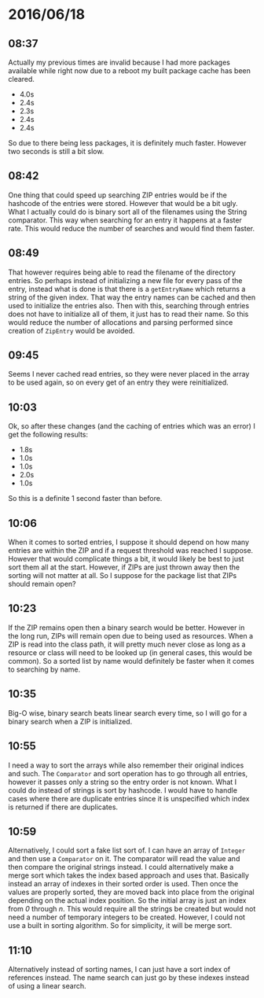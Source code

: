# 2016/06/18

## 08:37

Actually my previous times are invalid because I had more packages available
while right now due to a reboot my built package cache has been cleared.

 * 4.0s
 * 2.4s
 * 2.3s
 * 2.4s
 * 2.4s

So due to there being less packages, it is definitely much faster. However two
seconds is still a bit slow.

## 08:42

One thing that could speed up searching ZIP entries would be if the hashcode
of the entries were stored. However that would be a bit ugly. What I actually
could do is binary sort all of the filenames using the String comparator. This
way when searching for an entry it happens at a faster rate. This would reduce
the number of searches and would find them faster.

## 08:49

That however requires being able to read the filename of the directory entries.
So perhaps instead of initializing a new file for every pass of the entry,
instead what is done is that there is a `getEntryName` which returns a string
of the given index. That way the entry names can be cached and then used to
initialize the entries also. Then with this, searching through entries does not
have to initialize all of them, it just has to read their name. So this would
reduce the number of allocations and parsing performed since creation of
`ZipEntry` would be avoided.

## 09:45

Seems I never cached read entries, so they were never placed in the array to be
used again, so on every get of an entry they were reinitialized.

## 10:03

Ok, so after these changes (and the caching of entries which was an error) I
get the following results:

 * 1.8s
 * 1.0s
 * 1.0s
 * 2.0s
 * 1.0s

So this is a definite 1 second faster than before.

## 10:06

When it comes to sorted entries, I suppose it should depend on how many entries
are within the ZIP and if a request threshold was reached I suppose. However
that would complicate things a bit, it would likely be best to just sort them
all at the start. However, if ZIPs are just thrown away then the sorting will
not matter at all. So I suppose for the package list that ZIPs should remain
open?

## 10:23

If the ZIP remains open then a binary search would be better. However in the
long run, ZIPs will remain open due to being used as resources. When a ZIP
is read into the class path, it will pretty much never close as long as a
resource or class will need to be looked up (in general cases, this would be
common). So a sorted list by name would definitely be faster when it comes to
searching by name.

## 10:35

Big-O wise, binary search beats linear search every time, so I will go for a
binary search when a ZIP is initialized.

## 10:55

I need a way to sort the arrays while also remember their original indices and
such. The `Comparator` and sort operation has to go through all entries,
however it passes only a string so the entry order is not known. What I could
do instead of strings is sort by hashcode. I would have to handle cases where
there are duplicate entries since it is unspecified which index is returned if
there are duplicates.

## 10:59

Alternatively, I could sort a fake list sort of. I can have an array of
`Integer` and then use a `Comparator` on it. The comparator will read the value
and then compare the original strings instead. I could alternatively make a
merge sort which takes the index based approach and uses that. Basically
instead an array of indexes in their sorted order is used. Then once the values
are properly sorted, they are moved back into place from the original depending
on the actual index position. So the initial array is just an index from _0_
through _n_. This would require all the strings be created but would not need
a number of temporary integers to be created. However, I could not use a built
in sorting algorithm. So for simplicity, it will be merge sort.

## 11:10

Alternatively instead of sorting names, I can just have a sort index of
references instead. The name search can just go by these indexes instead of
using a linear search.

